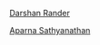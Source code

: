 <!-- [name](github profile link) -->

[Darshan Rander](https://github.com/SirusCodes/)

[Aparna Sathyanathan](https://github.com/aparnasathyan01)
